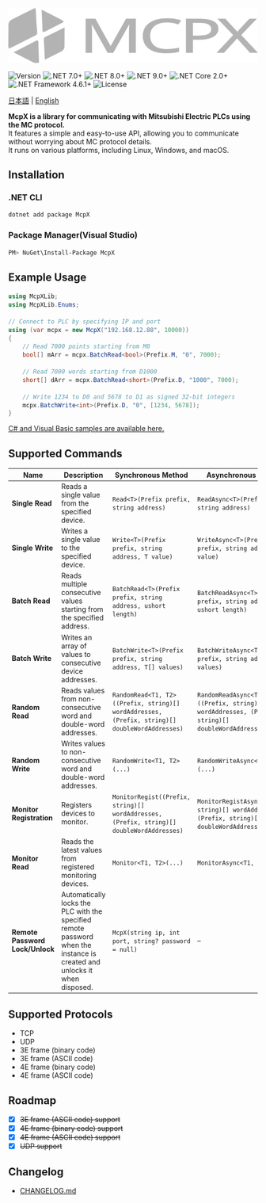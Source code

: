 <img src="docfx/images/logo.svg" alt="logo" />
<br>
<p>
  <img alt="Version" src="https://img.shields.io/badge/version-0.5.2-blue" />
  <img alt=".NET 7.0+" src="https://img.shields.io/badge/.NET-7.0+-blueviolet" />
  <img alt=".NET 8.0+" src="https://img.shields.io/badge/.NET-8.0+-purple" />
  <img alt=".NET 9.0+" src="https://img.shields.io/badge/.NET-9.0+-indigo" />
  <img alt=".NET Core 2.0+" src="https://img.shields.io/badge/.NET_Core-2.0+-darkgreen" />
  <img alt=".NET Framework 4.6.1+" src="https://img.shields.io/badge/.NET_Framework-4.6.1+-teal?logo=windows" />
  <img alt="License" src="https://img.shields.io/badge/license-MIT-brightgreen.svg" />
</p>

<p>
  <a href="README_JA.md">日本語</a> | <a href="README.md">English</a>
</p>

**McpX is a library for communicating with Mitsubishi Electric PLCs using the MC protocol.**  
It features a simple and easy-to-use API, allowing you to communicate without worrying about MC protocol details.  
It runs on various platforms, including Linux, Windows, and macOS.

## Installation
### .NET CLI
```sh
dotnet add package McpX
```
### Package Manager(Visual Studio)
```sh
PM> NuGet\Install-Package McpX
```

## Example Usage 
```csharp
using McpXLib;
using McpXLib.Enums;

// Connect to PLC by specifying IP and port
using (var mcpx = new McpX("192.168.12.88", 10000))
{
    // Read 7000 points starting from M0
    bool[] mArr = mcpx.BatchRead<bool>(Prefix.M, "0", 7000);
    
    // Read 7000 words starting from D1000
    short[] dArr = mcpx.BatchRead<short>(Prefix.D, "1000", 7000);

    // Write 1234 to D0 and 5678 to D1 as signed 32-bit integers
    mcpx.BatchWrite<int>(Prefix.D, "0", [1234, 5678]);
}
```
[C# and Visual Basic samples are available here.](https://github.com/YudaiKitamura/McpX/tree/main/Example)

## Supported Commands

| Name                         | Description                                                            | Synchronous Method                                      | Asynchronous Method                                              |
|------------------------------|------------------------------------------------------------------------|---------------------------------------------------------|------------------------------------------------------------------|
| **Single Read**              | Reads a single value from the specified device.                        | `Read<T>(Prefix prefix, string address)`                | `ReadAsync<T>(Prefix prefix, string address)`                   |
| **Single Write**             | Writes a single value to the specified device.                         | `Write<T>(Prefix prefix, string address, T value)`     | `WriteAsync<T>(Prefix prefix, string address, T value)`         |
| **Batch Read**               | Reads multiple consecutive values starting from the specified address. | `BatchRead<T>(Prefix prefix, string address, ushort length)` | `BatchReadAsync<T>(Prefix prefix, string address, ushort length)` |
| **Batch Write**              | Writes an array of values to consecutive device addresses.             | `BatchWrite<T>(Prefix prefix, string address, T[] values)`   | `BatchWriteAsync<T>(Prefix prefix, string address, T[] values)` |
| **Random Read**              | Reads values from non-consecutive word and double-word addresses.     | `RandomRead<T1, T2>((Prefix, string)[] wordAddresses, (Prefix, string)[] doubleWordAddresses)` | `RandomReadAsync<T1, T2>((Prefix, string)[] wordAddresses, (Prefix, string)[] doubleWordAddresses)` |
| **Random Write**             | Writes values to non-consecutive word and double-word addresses.      | `RandomWrite<T1, T2>(...)`                              | `RandomWriteAsync<T1, T2>(...)`                                 |
| **Monitor Registration**     | Registers devices to monitor.                                          | `MonitorRegist((Prefix, string)[] wordAddresses, (Prefix, string)[] doubleWordAddresses)` | `MonitorRegistAsync((Prefix, string)[] wordAddresses, (Prefix, string)[] doubleWordAddresses)` |
| **Monitor Read**             | Reads the latest values from registered monitoring devices.            | `Monitor<T1, T2>(...)`                                  | `MonitorAsync<T1, T2>(...)`                                     |
| **Remote Password Lock/Unlock** | Automatically locks the PLC with the specified remote password when the instance is created and unlocks it when disposed. | `McpX(string ip, int port, string? password = null)`   | –                                                                |

## Supported Protocols
- TCP
- UDP
- 3E frame (binary code)
- 3E frame (ASCII code)
- 4E frame (binary code)
- 4E frame (ASCII code)

## Roadmap
- [x] ~~3E frame (ASCII code) support~~
- [x] ~~4E frame (binary code) support~~
- [x] ~~4E frame (ASCII code) support~~
- [x] ~~UDP support~~

## Changelog
- [CHANGELOG.md](./CHANGELOG.md)
